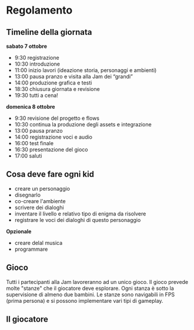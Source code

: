 # Regolamento

## Timeline della giornata

**sabato 7 ottobre**

- 9:30 registrazione
- 10:30 introduzione
- 11:00 inizio lavori (ideazione storia, personaggi e ambienti)
- 13:00 pausa pranzo e visita alla Jam dei “grandi”
- 14:00 produzione grafica e testi
- 18:30 chiusura giornata e revisione
- 19:30 tutti a cena!

**domenica 8 ottobre**

- 9:30 revisione del progetto e flows
- 10:30 continua la produzione degli assets e integrazione
- 13:00 pausa pranzo
- 14:00 registrazione voci e audio
- 16:00 test finale
- 16:30 presentazione del gioco
- 17:00 saluti

## Cosa deve fare ogni kid
- creare un personaggio
- disegnarlo
- co-creare l'ambiente
- scrivere dei dialoghi
- inventare il livello e relativo tipo di enigma da risolvere
- registrare le voci dei dialoghi di questo personaggio

**Opzionale**
- creare delal musica
- programmare


## Gioco
Tutti i partecipanti alla Jam lavoreranno ad un unico gioco.
Il gioco prevede molte "stanze" che il giocatore deve esplorare.
Ogni stanza è sotto la supervisione di almeno due bambini.
Le stanze sono navigabili in FPS (prima persona) e si possono implementare vari tipi di gameplay.



## Il giocatore
